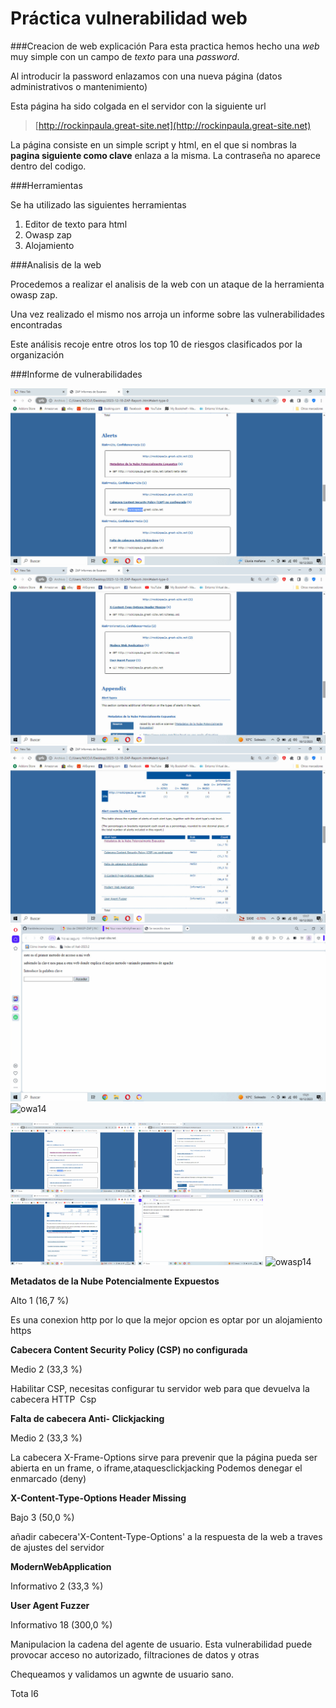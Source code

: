 # Práctica vulnerabilidad web


###Creacion de web explicación
Para esta practica hemos hecho una *web* muy simple con un campo de *texto* para una *password*. 

Al introducir la password enlazamos con una nueva página (datos administrativos o mantenimiento)

Esta página ha sido colgada en el servidor con la siguiente url

>[http://rockinpaula.great-site.net](http://rockinpaula.great-site.net)

La página consiste en un simple script y html, en el que si nombras la **pagina siguiente como clave** enlaza a la misma. La contraseña no aparece dentro del codigo.

###Herramientas

Se ha utilizado las siguientes herramientas

1. Editor de texto para html
2. Owasp zap
3. Alojamiento 

###Analisis de la web 

Procedemos a realizar el analisis de la web con un ataque de la herramienta owasp zap. 

Una vez realizado el mismo nos arroja un informe sobre las vulnerabilidades encontradas 

Este análisis recoje entre otros los top 10 de riesgos clasificados por la organización

###Informe de vulnerabilidades


![owa10](owasp10.jpg)
![owa11](owasp11.jpg)
![owa12](owasp12.jpg)
![owa13](owasp13.jpg)
![owa14](owasp14.jpg)

<img src="owasp10.jpg" alt="owasp10" width="200"/>
<img src="owasp11.jpg" alt="owasp11" width="200"/>
<img src="owasp12.jpg" alt="owsap12" width="200"/>
<img src="owasp13.jpg" alt="owasp13" width="200"/>
<img src="owasp14.jpg" alt="owasp14" width="200"/>

**Metadatos de la Nube Potencialmente Expuestos**

Alto 1 (16,7 %)


Es una conexion http por lo que la mejor opcion es optar por un
alojamiento https 

**Cabecera Content Security Policy (CSP) no configurada**

Medio 2 (33,3 %)


Habilitar CSP, necesitas configurar tu servidor web para que devuelva la cabecera HTTP 
Csp


**Falta de cabecera Anti- Clickjacking**

Medio 2 (33,3 %)

La cabecera X-Frame-Options sirve para prevenir que la página pueda ser abierta en un frame, o   iframe,ataquesclickjacking
Podemos denegar el enmarcado (deny) 


**X-Content-Type-Options Header Missing**

Bajo 3 (50,0 %)

añadir cabecera'X-Content-Type-Options'  a la respuesta de la web a traves de ajustes del servidor


**ModernWebApplication**

Informativo 2 (33,3 %)




**User Agent Fuzzer**

Informativo 18 (300,0 %)


Manipulacion la cadena del agente de usuario. Esta vulnerabilidad puede provocar acceso no autorizado, filtraciones de datos y otras

Chequeamos y validamos un agwnte de usuario sano. 


Tota l6